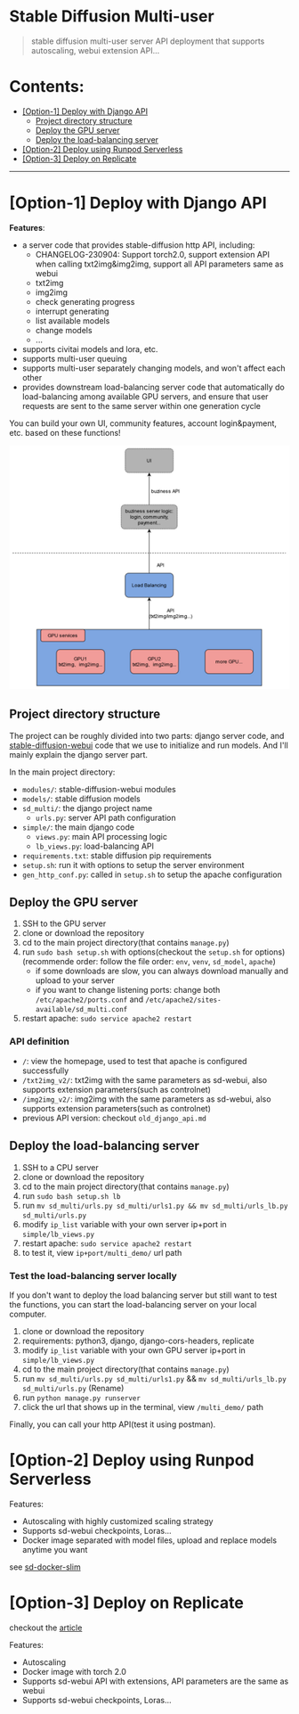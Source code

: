 # Stable Diffusion Multi-user
> stable diffusion multi-user server API deployment that supports autoscaling, webui extension API...

# Contents:

- [[Option-1] Deploy with Django API](https://github.com/wolverinn/stable-diffusion-multi-user#option-1-deploy-with-django-api)
    - [Project directory structure](https://github.com/wolverinn/stable-diffusion-multi-user#project-directory-structure)
    - [Deploy the GPU server](https://github.com/wolverinn/stable-diffusion-multi-user#deploy-the-gpu-server)
    - [Deploy the load-balancing server](https://github.com/wolverinn/stable-diffusion-multi-user#deploy-the-load-balancing-server)
- [[Option-2] Deploy using Runpod Serverless](https://github.com/wolverinn/stable-diffusion-multi-user#option-2-deploy-using-runpod-serverless)
- [[Option-3] Deploy on Replicate](https://github.com/wolverinn/stable-diffusion-multi-user#option-3-deploy-on-replicate)

--------

# [Option-1] Deploy with Django API

**Features**: 

- a server code that provides stable-diffusion http API, including:
    - CHANGELOG-230904: Support torch2.0, support extension API when calling txt2img&img2img, support all API parameters same as webui
    - txt2img
    - img2img
    - check generating progress
    - interrupt generating
    - list available models
    - change models
    - ...
- supports civitai models and lora, etc.
- supports multi-user queuing
- supports multi-user separately changing models, and won't affect each other
- provides downstream load-balancing server code that automatically do load-balancing among available GPU servers, and ensure that user requests are sent to the same server within one generation cycle

You can build your own UI, community features, account login&payment, etc. based on these functions!

![load balancing](vx_images/516000908230643.jpg)

## Project directory structure

The project can be roughly divided into two parts: django server code, and [stable-diffusion-webui](https://github.com/AUTOMATIC1111/stable-diffusion-webui) code that we use to initialize and run models. And I'll mainly explain the django server part.

In the main project directory:

- `modules/`: stable-diffusion-webui modules
- `models/`: stable diffusion models
- `sd_multi/`: the django project name
    - `urls.py`: server API path configuration
- `simple/`: the main django code
    - `views.py`: main API processing logic
    - `lb_views.py`: load-balancing API
- `requirements.txt`: stable diffusion pip requirements
- `setup.sh`: run it with options to setup the server environment
- `gen_http_conf.py`: called in `setup.sh` to setup the apache configuration

## Deploy the GPU server

1. SSH to the GPU server
2. clone or download the repository
3. cd to the main project directory(that contains `manage.py`)
4. run `sudo bash setup.sh` with options(checkout the `setup.sh` for options)(recommende order: follow the file order: `env`, `venv`, `sd_model`, `apache`)
    - if some downloads are slow, you can always download manually and upload to your server
    - if you want to change listening ports: change both `/etc/apache2/ports.conf` and `/etc/apache2/sites-available/sd_multi.conf`
5. restart apache: `sudo service apache2 restart`

### API definition

- `/`: view the homepage, used to test that apache is configured successfully
- `/txt2img_v2/`: txt2img with the same parameters as sd-webui, also supports extension parameters(such as controlnet)
- `/img2img_v2/`: img2img with the same parameters as sd-webui, also supports extension parameters(such as controlnet)
- previous API version: checkout `old_django_api.md`

## Deploy the load-balancing server

1. SSH to a CPU server
2. clone or download the repository
3. cd to the main project directory(that contains `manage.py`)
4. run `sudo bash setup.sh lb`
5. run `mv sd_multi/urls.py sd_multi/urls1.py && mv sd_multi/urls_lb.py sd_multi/urls.py`
6. modify `ip_list` variable with your own server ip+port in `simple/lb_views.py`
7. restart apache: `sudo service apache2 restart`
8. to test it, view `ip+port/multi_demo/` url path

### Test the load-balancing server locally
If you don't want to deploy the load balancing server but still want to test the functions, you can start the load-balancing server on your local computer.

1. clone or download the repository
2. requirements: python3, django, django-cors-headers, replicate
3. modify `ip_list` variable with your own GPU server ip+port in `simple/lb_views.py`
4. cd to the main project directory(that contains `manage.py`)
5. run `mv sd_multi/urls.py sd_multi/urls1.py` && `mv sd_multi/urls_lb.py sd_multi/urls.py` (Rename)
6. run `python manage.py runserver`
7. click the url that shows up in the terminal, view `/multi_demo/` path

Finally, you can call your http API(test it using postman).

# [Option-2] Deploy using Runpod Serverless

Features:

- Autoscaling with highly customized scaling strategy
- Supports sd-webui checkpoints, Loras...
- Docker image separated with model files, upload and replace models anytime you want

see [sd-docker-slim](https://github.com/wolverinn/stable-diffusion-multi-user/tree/master/sd-docker-slim)

# [Option-3] Deploy on Replicate
checkout the [article](https://mp.weixin.qq.com/s/VXpYKreYantYpfLsP7PIbA)

Features:

- Autoscaling
- Docker image with torch 2.0
- Supports sd-webui API with extensions, API parameters are the same as webui
- Supports sd-webui checkpoints, Loras...
